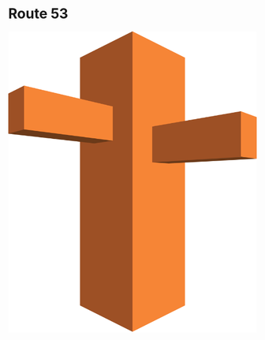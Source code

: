 # Route 53
<img src="https://github.com/vaibhavkapase1302/AWS-Services/blob/main/Route%2053/Route53%20Logo.png" alt="AWS Route53 Logo"> 
